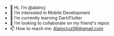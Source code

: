 - 👋 Hi, I’m @alaincj
- 👀 I’m interested in Mobile Development
- 🌱 I’m currently learning Dart/Flutter
- 💞️ I’m looking to collaborate on my friend's repos
- 📫 How to reach me: Alaincruz06@gmail.com

<!---
alaincj/alaincj is a ✨ special ✨ repository because its `README.md` (this file) appears on your GitHub profile.
You can click the Preview link to take a look at your changes.
--->
